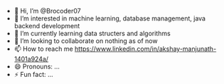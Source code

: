 - 👋 Hi, I’m @Brocoder07
- 👀 I’m interested in machine learning, database management, java backend development
- 🌱 I’m currently learning data structers and algorithms
- 💞️ I’m looking to collaborate on nothing as of now 
- 📫 How to reach me https://www.linkedin.com/in/akshay-manjunath-1401a924a/
- 😄 Pronouns: ...
- ⚡ Fun fact: ...

<!---
Brocoder07/Brocoder07 is a ✨ special ✨ repository because its `README.md` (this file) appears on your GitHub profile.
You can click the Preview link to take a look at your changes.
--->
